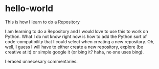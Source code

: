 # hello-world
This is how I learn to do a Repository

I am learning to do a Repository and I would love to use this to work on Python. What I do not know right now is how to add the Python sort of code-compatibility that I could select when creating a new repository. Oh, well, I guess I will have to either create a new repository, explore (be creative at it) or simple google it (or bing it? haha, no one uses bing).

I erased unnecesary commentaries.
